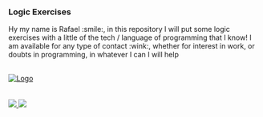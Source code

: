 <h3>Logic Exercises</h3>
<div>
   <p>
   Hy my name is Rafael :smile:, in this repository I will put some logic exercises with a little of the tech / language of programming that I know!
   I am available for any type of contact :wink:, whether for interest in work, or doubts in programming, in whatever I can I will help
   </p>
</div>
<div>

</div>   
<div>
   </br>
   <span>
      <a href="https://www.codewars.com/users/b4tut4/">
         <img src="https://www.codewars.com/users/b4tut4/badges/large" alt="Logo" />
      </a>
   </span>
   </br>
   </br>
   </br>
   <span>
      <a href="mailto:balmantrafael@gmail.com" alt="Gmail">
         <img src="https://img.shields.io/badge/gmail-%23D14836.svg?&style=for-the-badge&logo=gmail&logoColor=white" />
      </a>
      <a href="https://br.linkedin.com/in/rafael-brandt-balmant-429461162" alt="Linkedin" class="text-right">
         <img src="https://img.shields.io/badge/linkedin-%230077B5.svg?&style=for-the-badge&logo=linkedin&logoColor=white"/>
      </a>
   </span> 
</div>
